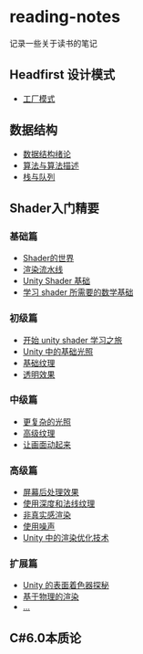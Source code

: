 # reading-notes

记录一些关于读书的笔记
## Headfirst 设计模式
- [工厂模式]()
## 数据结构
- [数据结构绪论](https://github.com/Lenzan/reading-notes/blob/master/books/Data%20Structure/Data%20Structure1.md)
- [算法与算法描述](https://github.com/Lenzan/reading-notes/blob/master/books/Data%20Structure/Data%20Structure2.md)
- [栈与队列](https://github.com/Lenzan/reading-notes/blob/master/books/Data%20Structure/Data%20Structure3.md)
## Shader入门精要
### 基础篇
- [Shader的世界]()
- [渲染流水线]()
- [Unity Shader 基础]()
- [学习 shader 所需要的数学基础]()
### 初级篇
- [开始 unity shader 学习之旅]()
- [Unity 中的基础光照]()
- [基础纹理]()
- [透明效果]()
### 中级篇
- [更复杂的光照]()
- [高级纹理]()
- [让画面动起来]()
### 高级篇
- [屏幕后处理效果]()
- [使用深度和法线纹理]()
- [非真实感渲染]()
- [使用噪声]()
- [Unity 中的渲染优化技术]()
### 扩展篇
- [Unity 的表面着色器探秘]()
- [基于物理的渲染]()
- [...]()
## C#6.0本质论

